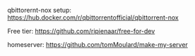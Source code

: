 qbittorernt-nox setup: https://hub.docker.com/r/qbittorrentofficial/qbittorrent-nox

Free tier: https://github.com/ripienaar/free-for-dev

homeserver: https://github.com/tomMoulard/make-my-server
